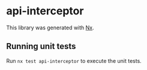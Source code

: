 # api-interceptor

This library was generated with [Nx](https://nx.dev).

## Running unit tests

Run `nx test api-interceptor` to execute the unit tests.
